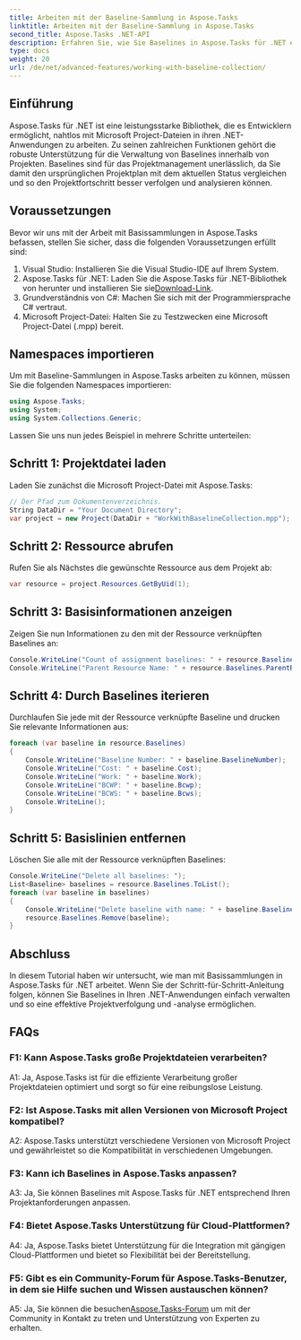 ```yaml
---
title: Arbeiten mit der Baseline-Sammlung in Aspose.Tasks
linktitle: Arbeiten mit der Baseline-Sammlung in Aspose.Tasks
second_title: Aspose.Tasks .NET-API
description: Erfahren Sie, wie Sie Baselines in Aspose.Tasks für .NET effizient verwalten. Folgen Sie unserem umfassenden Tutorial für eine Schritt-für-Schritt-Anleitung.
type: docs
weight: 20
url: /de/net/advanced-features/working-with-baseline-collection/
---
```

## Einführung

Aspose.Tasks für .NET ist eine leistungsstarke Bibliothek, die es Entwicklern ermöglicht, nahtlos mit Microsoft Project-Dateien in ihren .NET-Anwendungen zu arbeiten. Zu seinen zahlreichen Funktionen gehört die robuste Unterstützung für die Verwaltung von Baselines innerhalb von Projekten. Baselines sind für das Projektmanagement unerlässlich, da Sie damit den ursprünglichen Projektplan mit dem aktuellen Status vergleichen und so den Projektfortschritt besser verfolgen und analysieren können.

## Voraussetzungen

Bevor wir uns mit der Arbeit mit Basissammlungen in Aspose.Tasks befassen, stellen Sie sicher, dass die folgenden Voraussetzungen erfüllt sind:

1. Visual Studio: Installieren Sie die Visual Studio-IDE auf Ihrem System.
2.  Aspose.Tasks für .NET: Laden Sie die Aspose.Tasks für .NET-Bibliothek von herunter und installieren Sie sie[Download-Link](https://releases.aspose.com/tasks/net/).
3. Grundverständnis von C#: Machen Sie sich mit der Programmiersprache C# vertraut.
4. Microsoft Project-Datei: Halten Sie zu Testzwecken eine Microsoft Project-Datei (.mpp) bereit.

## Namespaces importieren

Um mit Baseline-Sammlungen in Aspose.Tasks arbeiten zu können, müssen Sie die folgenden Namespaces importieren:

```csharp
using Aspose.Tasks;
using System;
using System.Collections.Generic;


```

Lassen Sie uns nun jedes Beispiel in mehrere Schritte unterteilen:

## Schritt 1: Projektdatei laden

Laden Sie zunächst die Microsoft Project-Datei mit Aspose.Tasks:

```csharp
// Der Pfad zum Dokumentenverzeichnis.
String DataDir = "Your Document Directory";
var project = new Project(DataDir + "WorkWithBaselineCollection.mpp");
```

## Schritt 2: Ressource abrufen

Rufen Sie als Nächstes die gewünschte Ressource aus dem Projekt ab:

```csharp
var resource = project.Resources.GetByUid(1);
```

## Schritt 3: Basisinformationen anzeigen

Zeigen Sie nun Informationen zu den mit der Ressource verknüpften Baselines an:

```csharp
Console.WriteLine("Count of assignment baselines: " + resource.Baselines.Count);
Console.WriteLine("Parent Resource Name: " + resource.Baselines.ParentResource.Get(Rsc.Name));
```

## Schritt 4: Durch Baselines iterieren

Durchlaufen Sie jede mit der Ressource verknüpfte Baseline und drucken Sie relevante Informationen aus:

```csharp
foreach (var baseline in resource.Baselines)
{
    Console.WriteLine("Baseline Number: " + baseline.BaselineNumber);
    Console.WriteLine("Cost: " + baseline.Cost);
    Console.WriteLine("Work: " + baseline.Work);
    Console.WriteLine("BCWP: " + baseline.Bcwp);
    Console.WriteLine("BCWS: " + baseline.Bcws);
    Console.WriteLine();
}
```

## Schritt 5: Basislinien entfernen

Löschen Sie alle mit der Ressource verknüpften Baselines:

```csharp
Console.WriteLine("Delete all baselines: ");
List<Baseline> baselines = resource.Baselines.ToList();
foreach (var baseline in baselines)
{
    Console.WriteLine("Delete baseline with name: " + baseline.BaselineNumber);
    resource.Baselines.Remove(baseline);
}
```

## Abschluss

In diesem Tutorial haben wir untersucht, wie man mit Basissammlungen in Aspose.Tasks für .NET arbeitet. Wenn Sie der Schritt-für-Schritt-Anleitung folgen, können Sie Baselines in Ihren .NET-Anwendungen einfach verwalten und so eine effektive Projektverfolgung und -analyse ermöglichen.

## FAQs

### F1: Kann Aspose.Tasks große Projektdateien verarbeiten?

A1: Ja, Aspose.Tasks ist für die effiziente Verarbeitung großer Projektdateien optimiert und sorgt so für eine reibungslose Leistung.

### F2: Ist Aspose.Tasks mit allen Versionen von Microsoft Project kompatibel?

A2: Aspose.Tasks unterstützt verschiedene Versionen von Microsoft Project und gewährleistet so die Kompatibilität in verschiedenen Umgebungen.

### F3: Kann ich Baselines in Aspose.Tasks anpassen?

A3: Ja, Sie können Baselines mit Aspose.Tasks für .NET entsprechend Ihren Projektanforderungen anpassen.

### F4: Bietet Aspose.Tasks Unterstützung für Cloud-Plattformen?

A4: Ja, Aspose.Tasks bietet Unterstützung für die Integration mit gängigen Cloud-Plattformen und bietet so Flexibilität bei der Bereitstellung.

### F5: Gibt es ein Community-Forum für Aspose.Tasks-Benutzer, in dem sie Hilfe suchen und Wissen austauschen können?

 A5: Ja, Sie können die besuchen[Aspose.Tasks-Forum](https://forum.aspose.com/c/tasks/15) um mit der Community in Kontakt zu treten und Unterstützung von Experten zu erhalten.